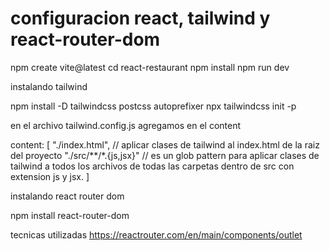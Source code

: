 # configuracion react, tailwind y react-router-dom

npm create vite@latest 
 cd react-restaurant
  npm install
  npm run dev

instalando tailwind
 
 npm install -D tailwindcss postcss autoprefixer
 npx tailwindcss init -p

 en el archivo tailwind.config.js agregamos en el content

  content: [
    "./index.html", // aplicar clases de tailwind al index.html de la raiz del proyecto
    "./src/**/*.{js,jsx}" // es un glob pattern para aplicar clases de tailwind a todos los archivos de todas las carpetas dentro de src con extension js y jsx.
  ]

instalando react router dom

npm install react-router-dom

tecnicas utilizadas
https://reactrouter.com/en/main/components/outlet 

